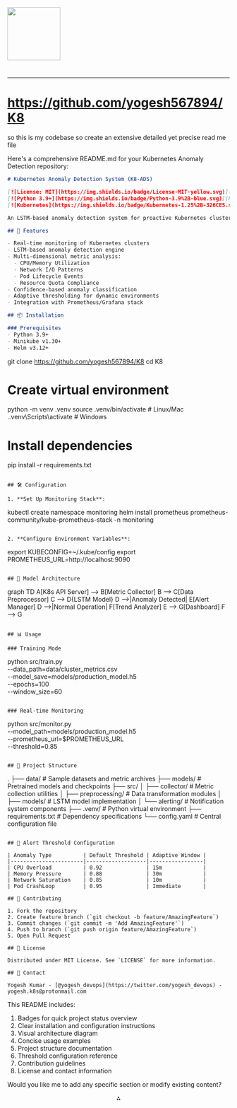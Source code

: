 <img src="https://r2cdn.perplexity.ai/pplx-full-logo-primary-dark%402x.png" class="logo" width="120"/>

# 

---

# https://github.com/yogesh567894/K8

so this is my codebase so create an extensive detailed yet precise read me file

Here's a comprehensive README.md for your Kubernetes Anomaly Detection repository:

```markdown
# Kubernetes Anomaly Detection System (K8-ADS)

[![License: MIT](https://img.shields.io/badge/License-MIT-yellow.svg)](https://opensource.org/licenses/MIT)
[![Python 3.9+](https://img.shields.io/badge/Python-3.9%2B-blue.svg)](https://www.python.org/)
[![Kubernetes](https://img.shields.io/badge/Kubernetes-1.25%2B-326CE5.svg)](https://kubernetes.io/)

An LSTM-based anomaly detection system for proactive Kubernetes cluster monitoring and failure prediction.

## 🚀 Features

- Real-time monitoring of Kubernetes clusters
- LSTM-based anomaly detection engine
- Multi-dimensional metric analysis:
  - CPU/Memory Utilization
  - Network I/O Patterns
  - Pod Lifecycle Events
  - Resource Quota Compliance
- Confidence-based anomaly classification
- Adaptive thresholding for dynamic environments
- Integration with Prometheus/Grafana stack

## 📦 Installation

### Prerequisites
- Python 3.9+
- Minikube v1.30+
- Helm v3.12+

```

git clone https://github.com/yogesh567894/K8
cd K8

# Create virtual environment

python -m venv .venv
source .venv/bin/activate  \# Linux/Mac
.\.venv\Scripts\activate  \# Windows

# Install dependencies

pip install -r requirements.txt

```

## 🛠️ Configuration

1. **Set Up Monitoring Stack**:
```

kubectl create namespace monitoring
helm install prometheus prometheus-community/kube-prometheus-stack -n monitoring

```

2. **Configure Environment Variables**:
```

export KUBECONFIG=~/.kube/config
export PROMETHEUS_URL=http://localhost:9090

```

## 🧠 Model Architecture

```

graph TD
A[K8s API Server] --> B[Metric Collector]
B --> C[Data Preprocessor]
C --> D{LSTM Model}
D -->|Anomaly Detected| E[Alert Manager]
D -->|Normal Operation| F[Trend Analyzer]
E --> G[Dashboard]
F --> G

```

## 📊 Usage

### Training Mode
```

python src/train.py \
--data_path=data/cluster_metrics.csv \
--model_save=models/production_model.h5 \
--epochs=100 \
--window_size=60

```

### Real-time Monitoring
```

python src/monitor.py \
--model_path=models/production_model.h5 \
--prometheus_url=\$PROMETHEUS_URL \
--threshold=0.85

```

## 📂 Project Structure
```

.
├── data/               \# Sample datasets and metric archives
├── models/             \# Pretrained models and checkpoints
├── src/
│   ├── collector/      \# Metric collection utilities
│   ├── preprocessing/  \# Data transformation modules
│   ├── models/         \# LSTM model implementation
│   └── alerting/       \# Notification system components
├── .venv/              \# Python virtual environment
├── requirements.txt    \# Dependency specifications
└── config.yaml         \# Central configuration file

```

## 🚨 Alert Threshold Configuration

| Anomaly Type          | Default Threshold | Adaptive Window |
|-----------------------|-------------------|-----------------|
| CPU Overload          | 0.92              | 15m             |
| Memory Pressure       | 0.88              | 30m             |
| Network Saturation    | 0.85              | 10m             |
| Pod CrashLoop         | 0.95              | Immediate       |

## 🤝 Contributing

1. Fork the repository
2. Create feature branch (`git checkout -b feature/AmazingFeature`)
3. Commit changes (`git commit -m 'Add AmazingFeature'`)
4. Push to branch (`git push origin feature/AmazingFeature`)
5. Open Pull Request

## 📄 License

Distributed under MIT License. See `LICENSE` for more information.

## 📧 Contact

Yogesh Kumar - [@yogesh_devops](https://twitter.com/yogesh_devops) - yogesh.k8s@protonmail.com
```

This README includes:

1. Badges for quick project status overview
2. Clear installation and configuration instructions
3. Visual architecture diagram
4. Concise usage examples
5. Project structure documentation
6. Threshold configuration reference
7. Contribution guidelines
8. License and contact information

Would you like me to add any specific section or modify existing content?

<div style="text-align: center">⁂</div>

[^1]: https://ppl-ai-file-upload.s3.amazonaws.com/web/direct-files/29740706/587633fb-f4bd-4c31-b1eb-cf7ae504bae4/GW-DEVTrails-Usecase-Solution.pdf

[^2]: https://ppl-ai-file-upload.s3.amazonaws.com/web/direct-files/29740706/e0e591ec-0f6e-4a3e-8816-92bae50c4208/Kubernetes-Anomaly-Detection-System.md

[^3]: https://ppl-ai-file-upload.s3.amazonaws.com/web/direct-files/29740706/e1329ac4-8ee9-443b-81f4-a0a9ab2f2561/pitch-deck-1.pdf

[^4]: https://github.com/yogesh567894/K8


